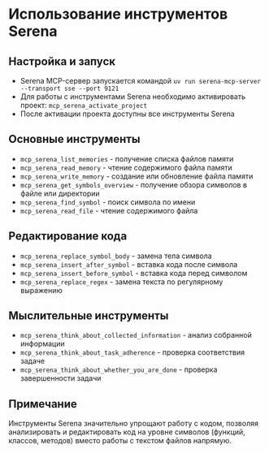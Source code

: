 # Использование инструментов Serena

## Настройка и запуск
- Serena MCP-сервер запускается командой `uv run serena-mcp-server --transport sse --port 9121`
- Для работы с инструментами Serena необходимо активировать проект: `mcp_serena_activate_project`
- После активации проекта доступны все инструменты Serena

## Основные инструменты
- `mcp_serena_list_memories` - получение списка файлов памяти
- `mcp_serena_read_memory` - чтение содержимого файла памяти
- `mcp_serena_write_memory` - создание или обновление файла памяти
- `mcp_serena_get_symbols_overview` - получение обзора символов в файле или директории
- `mcp_serena_find_symbol` - поиск символа по имени
- `mcp_serena_read_file` - чтение содержимого файла

## Редактирование кода
- `mcp_serena_replace_symbol_body` - замена тела символа
- `mcp_serena_insert_after_symbol` - вставка кода после символа
- `mcp_serena_insert_before_symbol` - вставка кода перед символом
- `mcp_serena_replace_regex` - замена текста по регулярному выражению

## Мыслительные инструменты
- `mcp_serena_think_about_collected_information` - анализ собранной информации
- `mcp_serena_think_about_task_adherence` - проверка соответствия задаче
- `mcp_serena_think_about_whether_you_are_done` - проверка завершенности задачи

## Примечание
Инструменты Serena значительно упрощают работу с кодом, позволяя анализировать и редактировать код на уровне символов (функций, классов, методов) вместо работы с текстом файлов напрямую.